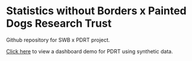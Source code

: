 # Statistics without Borders x Painted Dogs Research Trust

Github repository for SWB x PDRT project.

[Click here](https://wildlife-and-traffic-dashboard-demo.streamlit.app/) to view a dashboard demo for PDRT using synthetic data.
